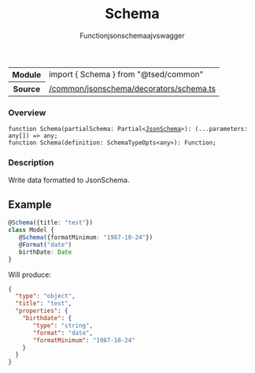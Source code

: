 
<header class="symbol-info-header"><h1 id="schema">Schema</h1><label class="symbol-info-type-label function">Function</label><label class="api-type-label jsonschema" title="jsonschema">jsonschema</label><label class="api-type-label ajv" title="ajv">ajv</label><label class="api-type-label swagger" title="swagger">swagger</label></header>
<!-- summary -->
<section class="symbol-info"><table class="is-full-width"><tbody><tr><th>Module</th><td><div class="lang-typescript"><span class="token keyword">import</span> { Schema }&nbsp;<span class="token keyword">from</span>&nbsp;<span class="token string">"@tsed/common"</span></div></td></tr><tr><th>Source</th><td><a href="https://github.com/Romakita/ts-express-decorators/blob/v4.13.3/src//common/jsonschema/decorators/schema.ts#L0-L0">/common/jsonschema/decorators/schema.ts</a></td></tr></tbody></table></section>
<!-- overview -->


### Overview


<pre><code class="typescript-lang ">function <span class="token function">Schema</span><span class="token punctuation">(</span>partialSchema<span class="token punctuation">:</span> Partial<<a href="#api/common/jsonschema/jsonschema"><span class="token">JsonSchema</span></a>><span class="token punctuation">)</span><span class="token punctuation">:</span> <span class="token punctuation">(</span>...parameters<span class="token punctuation">:</span> <span class="token keyword">any</span><span class="token punctuation">[</span><span class="token punctuation">]</span><span class="token punctuation">)</span> => <span class="token keyword">any</span><span class="token punctuation">;</span>
function <span class="token function">Schema</span><span class="token punctuation">(</span>definition<span class="token punctuation">:</span> SchemaTypeOpts<<span class="token keyword">any</span>><span class="token punctuation">)</span><span class="token punctuation">:</span> Function<span class="token punctuation">;</span></code></pre>


<!-- Parameters -->

<!-- Description -->


### Description

Write data formatted to JsonSchema.

## Example

```typescript
@Schema({title: "test"})
class Model {
   @Schema({formatMinimum: "1987-10-24"})
   @Format("date")
   birthDate: Date
}
```

Will produce:

```json
{
  "type": "object",
  "title": "test",
  "properties": {
    "birthdate": {
       "type": "string",
       "format": "date",
       "formatMinimum": "1987-10-24"
    }
  }
}
```

<!-- Members -->

